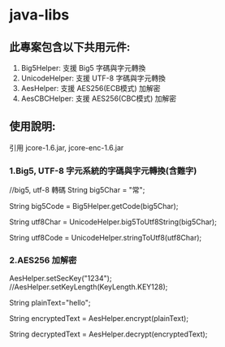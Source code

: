 # java-libs

## 此專案包含以下共用元件:
1. Big5Helper: 支援 Big5 字碼與字元轉換
2. UnicodeHelper: 支援 UTF-8 字碼與字元轉換
3. AesHelper: 支援 AES256(ECB模式) 加解密
4. AesCBCHelper: 支援 AES256(CBC模式) 加解密


## 使用說明:

引用 jcore-1.6.jar, jcore-enc-1.6.jar

### 1.Big5, UTF-8 字元系統的字碼與字元轉換(含難字)
//big5, utf-8 轉碼
String big5Char = "常";

String big5Code = Big5Helper.getCode(big5Char);

String utf8Char = UnicodeHelper.big5ToUtf8String(big5Char);

String utf8Code = UnicodeHelper.stringToUtf8(utf8Char);

### 2.AES256 加解密
AesHelper.setSecKey("1234");
//AesHelper.setKeyLength(KeyLength.KEY128);

String plainText="hello";	

String encryptedText = AesHelper.encrypt(plainText);

String decryptedText = AesHelper.decrypt(encryptedText);
